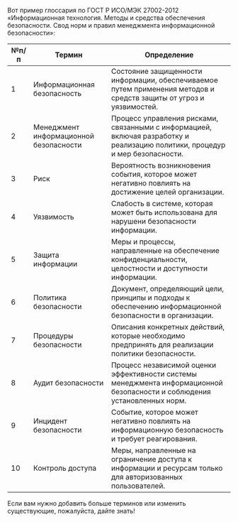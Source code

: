 Вот пример глоссария по ГОСТ Р ИСО/МЭК 27002-2012 «Информационная технология. Методы и средства обеспечения безопасности. Свод норм и правил менеджмента информационной безопасности»:

| №п/п | Термин                                   | Определение                                                                                                               |
|------|------------------------------------------|--------------------------------------------------------------------------------------------------------------------------|
| 1    | Информационная безопасность               | Состояние защищенности информации, обеспечиваемое путем применения методов и средств защиты от угроз и уязвимостей.     |
| 2    | Менеджмент информационной безопасности    | Процесс управления рисками, связанными с информацией, включая разработку и реализацию политики, процедур и мер безопасности. |
| 3    | Риск                                     | Вероятность возникновения события, которое может негативно повлиять на достижение целей организации.                     |
| 4    | Уязвимость                               | Слабость в системе, которая может быть использована для нарушени безопасности информации.                               |
| 5    | Защита информации                        | Меры и процессы, направленные на обеспечение конфиденциальности, целостности и доступности информации.                   |
| 6    | Политика безопасности                     | Документ, определяющий цели, принципы и подходы к обеспечению информационной безопасности в организации.                 |
| 7    | Процедуры безопасности                   | Описания конкретных действий, которые необходимо предпринять для реализации политики безопасности.                        |
| 8    | Аудит безопасности                       | Процесс независимой оценки эффективности системы менеджмента информационной безопасности и соблюдения установленных норм. |
| 9    | Инцидент безопасности                    | Событие, которое может негативно повлиять на информационную безопасность и требует реагирования.                        |
| 10   | Контроль доступа                         | Меры, направленные на ограничение доступа к информации и ресурсам только для авторизованных пользователей.               |

Если вам нужно добавить больше терминов или изменить существующие, пожалуйста, дайте знать!
